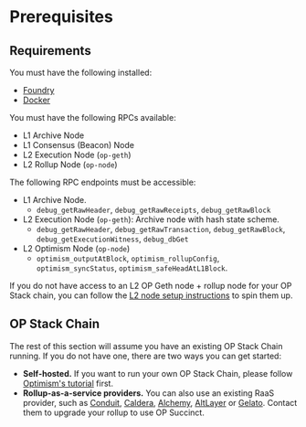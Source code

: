 # Prerequisites

## Requirements

You must have the following installed:

- [Foundry](https://book.getfoundry.sh/getting-started/installation)
- [Docker](https://docs.docker.com/get-started/)

You must have the following RPCs available:
- L1 Archive Node
- L1 Consensus (Beacon) Node
- L2 Execution Node (`op-geth`)
- L2 Rollup Node (`op-node`)

The following RPC endpoints must be accessible:

- L1 Archive Node.
  - `debug_getRawHeader`, `debug_getRawReceipts`, `debug_getRawBlock`
- L2 Execution Node (`op-geth`): Archive node with hash state scheme.
  - `debug_getRawHeader`, `debug_getRawTransaction`, `debug_getRawBlock`, `debug_getExecutionWitness`, `debug_dbGet`
- L2 Optimism Node (`op-node`)
  - `optimism_outputAtBlock`, `optimism_rollupConfig`, `optimism_syncStatus`, `optimism_safeHeadAtL1Block`.

If you do not have access to an L2 OP Geth node + rollup node for your OP Stack chain, you can follow the [L2 node setup instructions](../advanced/node-setup.md) to spin them up.

## OP Stack Chain

The rest of this section will assume you have an existing OP Stack Chain running. If you do not have one, there are two ways you can get started:

- **Self-hosted.** If you want to run your own OP Stack Chain, please follow [Optimism's tutorial](https://docs.optimism.io/builders/chain-operators/tutorials/create-l2-rollup) first.
- **Rollup-as-a-service providers.** You can also use an existing RaaS provider, such as [Conduit](https://conduit.xyz/), [Caldera](https://www.caldera.xyz/), [Alchemy](https://www.alchemy.com/contact-sales-rollups), [AltLayer](https://www.altlayer.io/raas) or [Gelato](https://www.gelato.network/raas). Contact them to upgrade your rollup to use OP Succinct.
